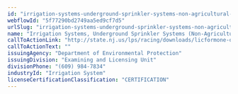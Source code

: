```yaml
---
id: "irrigation-systems-underground-sprinkler-systems-non-agricultural-install-maintain-repair"
webflowId: "5f77290bd2749aa5ed9cf7d5"
urlSlug: "irrigation-systems-underground-sprinkler-systems-non-agricultural-install-maintain-repair"
name: "Irrigation Systems, Underground Sprinkler Systems (Non-Agricultural): Install, Maintain, Repair"
callToActionLink: "http://state.nj.us/lps/racing/downloads/licformone-old.pdf"
callToActionText: ""
issuingAgency: "Department of Environmental Protection"
issuingDivision: "Examining and Licensing Unit"
divisionPhone: "(609) 984-7834"
industryId: "Irrigation System"
licenseCertificationClassification: "CERTIFICATION"
---
```

